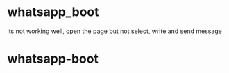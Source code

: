 # whatsapp_boot
its not working well, open the page but not select, write and send message
# whatsapp-boot
